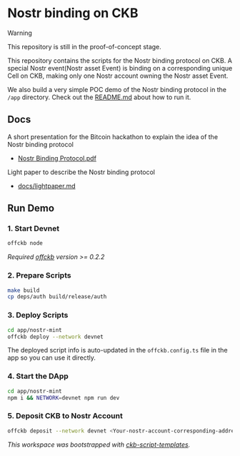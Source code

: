 # Nostr binding on CKB

> [!WARNING]
> This repository is still in the proof-of-concept stage.

This repository contains the scripts for the Nostr binding protocol on CKB. A special Nostr event(Nostr asset Event) is binding on a corresponding unique Cell on CKB, making only one Nostr account owning the Nostr asset Event.

We also build a very simple POC demo of the Nostr binding protocol in the `/app` directory. Check out the [README.md](/app/nostr-mint/README.md) about how to run it.

## Docs

A short presentation for the Bitcoin hackathon to explain the idea of the Nostr binding protocol

- [Nostr Binding Protocol.pdf](/assets/nostr-binding-presentation.pdf)

Light paper to describe the Nostr binding protocol

- [docs/lightpaper.md](/docs/lightpaper.md)

## Run Demo

### 1. Start Devnet

```sh
offckb node
```

*Required [offckb](https://github.com/RetricSu/offckb) version >= 0.2.2*

### 2. Prepare Scripts

```sh
make build
cp deps/auth build/release/auth
```

### 3. Deploy Scripts

```sh
cd app/nostr-mint
offckb deploy --network devnet
```
The deployed script info is auto-updated in the `offckb.config.ts` file in the app so you can use it directly.

### 4. Start the DApp

```sh
cd app/nostr-mint
npm i && NETWORK=devnet npm run dev 
```

### 5. Deposit CKB to Nostr Account

```sh
offckb deposit --network devnet <Your-nostr-account-corresponding-address> <AmountInShannon>
```

*This workspace was bootstrapped with [ckb-script-templates].*

[ckb-script-templates]: https://github.com/cryptape/ckb-script-templates
